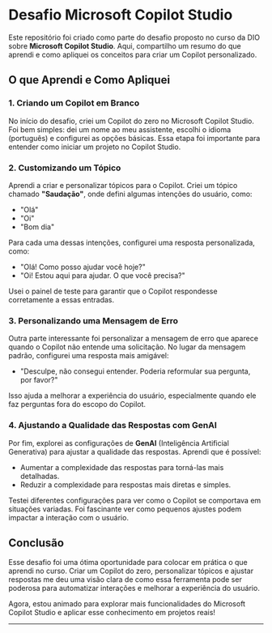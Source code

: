 # Desafio Microsoft Copilot Studio

Este repositório foi criado como parte do desafio proposto no curso da DIO sobre **Microsoft Copilot Studio**. Aqui, compartilho um resumo do que aprendi e como apliquei os conceitos para criar um Copilot personalizado.

## O que Aprendi e Como Apliquei

### 1. Criando um Copilot em Branco
No início do desafio, criei um Copilot do zero no Microsoft Copilot Studio. Foi bem simples: dei um nome ao meu assistente, escolhi o idioma (português) e configurei as opções básicas. Essa etapa foi importante para entender como iniciar um projeto no Copilot Studio.

### 2. Customizando um Tópico
Aprendi a criar e personalizar tópicos para o Copilot. Criei um tópico chamado **"Saudação"**, onde defini algumas intenções do usuário, como:
- "Olá"
- "Oi"
- "Bom dia"

Para cada uma dessas intenções, configurei uma resposta personalizada, como:
- "Olá! Como posso ajudar você hoje?"
- "Oi! Estou aqui para ajudar. O que você precisa?"

Usei o painel de teste para garantir que o Copilot respondesse corretamente a essas entradas.

### 3. Personalizando uma Mensagem de Erro
Outra parte interessante foi personalizar a mensagem de erro que aparece quando o Copilot não entende uma solicitação. No lugar da mensagem padrão, configurei uma resposta mais amigável:
- "Desculpe, não consegui entender. Poderia reformular sua pergunta, por favor?"

Isso ajuda a melhorar a experiência do usuário, especialmente quando ele faz perguntas fora do escopo do Copilot.

### 4. Ajustando a Qualidade das Respostas com GenAI
Por fim, explorei as configurações de **GenAI** (Inteligência Artificial Generativa) para ajustar a qualidade das respostas. Aprendi que é possível:
- Aumentar a complexidade das respostas para torná-las mais detalhadas.
- Reduzir a complexidade para respostas mais diretas e simples.

Testei diferentes configurações para ver como o Copilot se comportava em situações variadas. Foi fascinante ver como pequenos ajustes podem impactar a interação com o usuário.

## Conclusão
Esse desafio foi uma ótima oportunidade para colocar em prática o que aprendi no curso. Criar um Copilot do zero, personalizar tópicos e ajustar respostas me deu uma visão clara de como essa ferramenta pode ser poderosa para automatizar interações e melhorar a experiência do usuário.

Agora, estou animado para explorar mais funcionalidades do Microsoft Copilot Studio e aplicar esse conhecimento em projetos reais!

---
